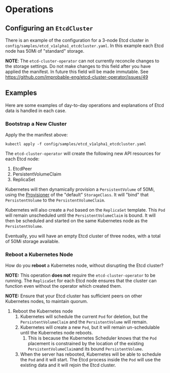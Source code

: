 # Operations

## Configuring an `EtcdCluster`

There is an example of the configuration for a 3-node Etcd cluster in `config/samples/etcd_v1alpha1_etcdcluster.yaml`.
In this example each Etcd node has 50Mi of "standard" storage.

**NOTE**: The `etcd-cluster-operator` can not currently reconcile changes to the storage settings.
Do not make changes to this field after you have applied the manifest.
In future this field will be made immutable. See https://github.com/improbable-eng/etcd-cluster-operator/issues/49

## Examples

Here are some examples of day-to-day operations and explanations of Etcd data is handled in each case.

### Bootstrap a New Cluster

Apply the the manifest above:

```
kubectl apply -f config/samples/etcd_v1alpha1_etcdcluster.yaml
```

The `etcd-cluster-operator` will create the following new API resources for each Etcd node:

1. EtcdPeer
2. PersistentVolumeClaim
3. ReplicaSet

Kubernetes will then dynamically provision a `PersistentVolume` of 50Mi,
using the [Provisioner](https://kubernetes.io/docs/concepts/storage/storage-classes/#provisioner) of the "default" `StorageClass`.
It will "bind" that `PersistentVolume` to the `PersistentVolumeClaim`.

Kubernetes will also create a `Pod` based on the `ReplicaSet` template.
This `Pod` will remain unscheduled until the `PersistentVolumeClaim` is bound.
It will then be scheduled and started on the same Kubernetes node as the `PersistentVolume`.

Eventually, you will have an empty Etcd cluster of three nodes, with a total of 50Mi storage available.

### Reboot a Kubernetes Node

How do you **reboot** a Kubernetes node, without disrupting the Etcd cluster?

**NOTE:** This operation **does not** require the `etcd-cluster-operator` to be running.
The `ReplicaSet` for each Etcd node ensures that the cluster can function even without the operator which created them.

**NOTE:** Ensure that your Etcd cluster has sufficient peers on other Kubernetes nodes, to maintain quorum.

1. Reboot the Kubernetes node
   1. Kubernetes will schedule the current `Pod` for deletion, but the `PersistentVolumeClaim` and the `PersistentVolume` will remain.
   1. Kubernetes will create a new `Pod`, but it will remain un-schedulable until the Kubernetes node reboots.
      1. This is because the Kubernetes Scheduler knows that the `Pod` placement is constrained
         by the location of the existing `PersistentVolumeClaim`and its bound `PersistentVolume`.
   1. When the server has rebooted, Kubernetes will be able to schedule the `Pod` and it will start.
      The Etcd process inside the `Pod` will use the existing data and it will rejoin the Etcd cluster.
